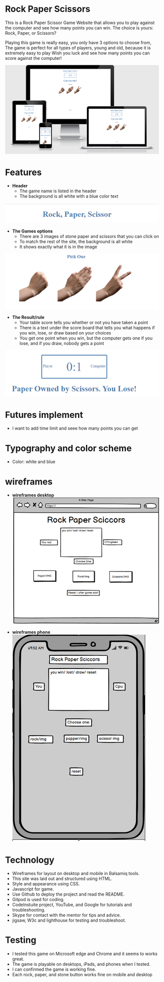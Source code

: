 # Rock Paper Scissors
This is a Rock Paper Scissor Game Website that allows you to play against the computer and see how many points you can win.
The choice is yours: Rock, Paper, or Scissors?

Playing this game is really easy, you only have 3 options to choose from,
The game is perfect for all types of players, young and old, because it is extremely easy to play
Wish you luck and see how many points you can score against the computer!

![image](./assets/images/devicerps.PNG)

# Features
- __Header__
  * The game name is listed in the header
  * The background is all white with a blue color text

![image](./assets/images/header.PNG)

- __The Games options__
  * There are 3 images of stone paper and scissors that you can click on
  * To match the rest of the site, the background is all white
  * It shows exactly what it is in the image

![image](./assets/images/options.PNG)

- __The Result/rule__
  * Your table score tells you whether or not you have taken a point
  * There is a text under the score board that tells you what happens if you win, lose, or draw based on your choices
  * You get one point when you win, but the computer gets one if you lose, and if you draw, nobody gets a point

![image](./assets/images/result.PNG) 


# Futures implement
  * I want to add time limit and seee how many points you can get


# Typography and color scheme
  * Color: white and blue   

# wireframes
- __wireframes desktop__
![image info](./assets/images/wireframes1.PNG)

- __wireframes phone__
![image info](./assets/images/wireframes2.PNG)


# Technology
- Wireframes for layout on desktop and mobile in Balsamiq tools.
- This site was laid out and structured using HTML.
- Style and appearance using CSS.
- Javascript for game.
- Use Github to deploy the project and read the README.
- Gitpod is used for coding.
- CodeInstuite project, YouTube, and Google for tutorials and troubleshooting.
- Skype for contact with the mentor for tips and advice. 
- jigsaw, W3c and lighthouse for testing and troubleshoot.

# Testing

- I tested this game on Microsoft edge and Chrome and it seems to works great.
- The game is playable on desktops, iPads, and phones when I tested.
- I can confirmed the game is working fine.
- Each rock, paper, and stone button works fine on mobile and desktop



